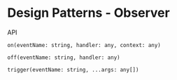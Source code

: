 # Design Patterns - Observer

API

```on(eventName: string, handler: any, context: any)```

```off(eventName: string, handler: any)```

```trigger(eventName: string, ...args: any[])```
